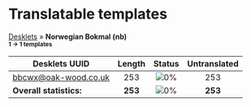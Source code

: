 # Translatable templates
[Desklets](../README.md) &#187; **Norwegian Bokmal (nb)**
<br><sub>**1 &#8594; 1 templates**</sub>

Desklets UUID | Length | Status | Untranslated
------------|:------:|:------:|:-----------:
[bbcwx@oak-wood.co.uk](../desklets-status/bbcwx@oak-wood.co.uk/README.md) | 253 | ![0%](http://progressed.io/bar/0) | 253
**Overall statistics:** | **253** | ![0%](http://progressed.io/bar/0) | **253**
